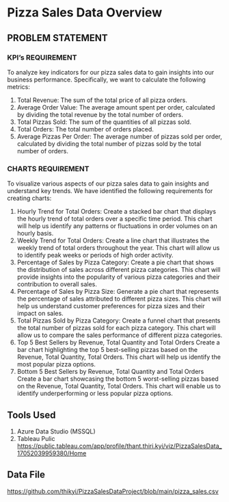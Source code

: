 # Pizza Sales Data Overview
## PROBLEM STATEMENT
### KPI’s REQUIREMENT
To analyze key indicators for our pizza sales data to gain insights into our business performance. Specifically, we want to calculate the following metrics:
1. Total Revenue: The sum of the total price of all pizza orders.
2. Average Order Value: The average amount spent per order, calculated by dividing the total revenue by the total number of orders.
3. Total Pizzas Sold: The sum of the quantities of all pizzas sold.
4. Total Orders: The total number of orders placed.
5. Average Pizzas Per Order: The average number of pizzas sold per order, calculated by dividing the total number of pizzas sold by the total number of orders.
### CHARTS REQUIREMENT
To visualize various aspects of our pizza sales data to gain insights and understand key trends. We have identified the following requirements for creating charts:
1. Hourly Trend for Total Orders:
Create a stacked bar chart that displays the hourly trend of total orders over a specific time period. This chart will help us identify any patterns or fluctuations in order volumes on an hourly basis.
2. Weekly Trend for Total Orders:
Create a line chart that illustrates the weekly trend of total orders throughout the year. This chart will allow us to identify peak weeks or periods of high order activity.
3. Percentage of Sales by Pizza Category:
Create a pie chart that shows the distribution of sales across different pizza categories. This chart will provide insights into the popularity of various pizza categories and their contribution to overall sales.
4. Percentage of Sales by Pizza Size:
Generate a pie chart that represents the percentage of sales attributed to different pizza sizes. This chart will help us understand customer preferences for pizza sizes and their impact on sales.
5. Total Pizzas Sold by Pizza Category:
Create a funnel chart that presents the total number of pizzas sold for each pizza category. This chart will allow us to compare the sales performance of different pizza categories.
6. Top 5 Best Sellers by Revenue, Total Quantity and Total Orders
Create a bar chart highlighting the top 5 best-selling pizzas based on the Revenue, Total Quantity, Total Orders. This chart will help us identify the most popular pizza options.
7. Bottom 5 Best Sellers by Revenue, Total Quantity and Total Orders
Create a bar chart showcasing the bottom 5 worst-selling pizzas based on the Revenue, Total Quantity, Total Orders. This chart will enable us to identify underperforming or less popular pizza options.
## Tools Used
1. Azure Data Studio (MSSQL)
2.  Tableau Pulic
    https://public.tableau.com/app/profile/thant.thiri.kyi/viz/PizzaSalesData_17052039959380/Home
    
## Data File
https://github.com/thikyi/PizzaSalesDataProject/blob/main/pizza_sales.csv

